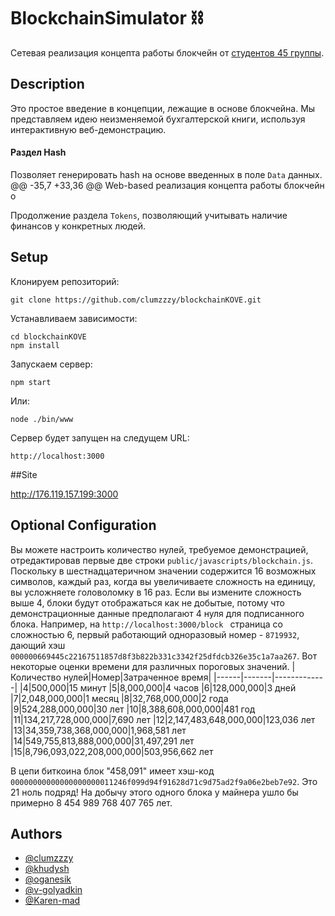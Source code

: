 
# BlockchainSimulator ⛓

Сетевая реализация концепта работы блокчейн от [студентов 45 группы](#Authors).



## Description

Это простое введение в концепции, лежащие в основе блокчейна. Мы представляем идею неизменяемой бухгалтерской книги, используя интерактивную веб-демонстрацию.

#### Раздел Hash

Позволяет генерировать hash на основе введенных в поле `Data` данных.
	@@ -35,7 +33,36 @@ Web-based реализация концепта работы блокчейн о

Продолжение раздела `Tokens`, позволяющий учитывать наличие финансов у конкретных людей.

## Setup
Клонируем репозиторий:

```
git clone https://github.com/clumzzzy/blockchainKOVE.git
```

Устанавливаем зависимости:

```
cd blockchainKOVE
npm install
```
Запускаем сервер:

```
npm start
```

Или:

```
node ./bin/www      
```

Сервер будет запущен  на следущем URL:

```
http://localhost:3000
```
##Site

http://176.119.157.199:3000

## Optional Configuration
Вы можете настроить количество нулей, требуемое демонстрацией, отредактировав первые две строки
`public/javascripts/blockchain.js`.
Поскольку в шестнадцатеричном значении содержится 16 возможных символов, каждый раз, когда вы увеличиваете сложность
на единицу, вы усложняете головоломку в 16 раз.
Если вы измените сложность выше 4, блоки будут отображаться как не добытые, потому что демонстрационные данные
предполагают 4 нуля для подписанного блока. Например, на `http://localhost:3000/block ` страница
со сложностью 6, первый работающий одноразовый номер - `8719932`, дающий хэш
`000000669445c22167511857d8f3b822b331c3342f25dfdcb326e35c1a7aa267`.
Вот некоторые оценки времени для различных пороговых значений.
|Количество нулей|Номер|Затраченное время|
|------|-------|-------------|
|4|500,000|15 минут
|5|8,000,000|4 часов
|6|128,000,000|3 дней
|7|2,048,000,000|1 месяц
|8|32,768,000,000|2 года
|9|524,288,000,000|30 лет
|10|8,388,608,000,000|481 год
|11|134,217,728,000,000|7,690 лет
|12|2,147,483,648,000,000|123,036 лет
|13|34,359,738,368,000,000|1,968,581 лет
|14|549,755,813,888,000,000|31,497,291 лет
|15|8,796,093,022,208,000,000|503,956,662 лет

В цепи биткоина блок "458,091" имеет хэш-код
`00000000000000000000011246f099d94f91628d71c9d75ad2f9a06e2beb7e92`. 
Это 21 ноль подряд!
На добычу этого одного блока у майнера ушло бы примерно 8 454 989 768 407 765 лет.
## Authors
- [@clumzzzy](https://www.github.com/clumzzzy)
- [@khudysh](https://www.github.com/khudysh)
- [@oganesik](https://www.github.com/oganesik)
- [@v-golyadkin](https://www.github.com/v-golyadkin)
- [@Karen-mad](https://www.github.com/Karen-mad)
